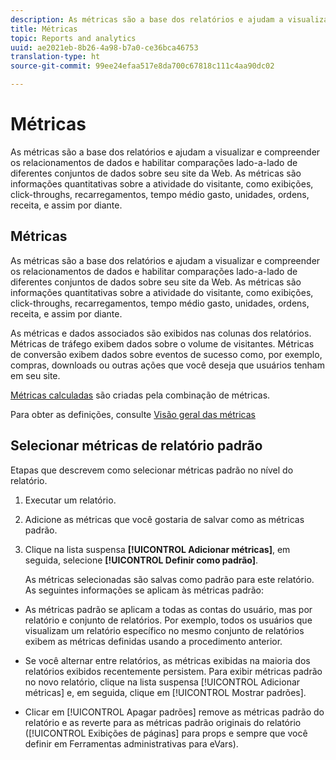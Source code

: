 ```yaml
---
description: As métricas são a base dos relatórios e ajudam a visualizar e compreender os relacionamentos de dados e habilitar comparações lado-a-lado de diferentes conjuntos de dados sobre seu site da Web. As métricas são informações quantitativas sobre a atividade do visitante, como exibições, click-throughs, recarregamentos, tempo médio gasto, unidades, ordens, receita, e assim por diante.
title: Métricas
topic: Reports and analytics
uuid: ae2021eb-8b26-4a98-b7a0-ce36bca46753
translation-type: ht
source-git-commit: 99ee24efaa517e8da700c67818c111c4aa90dc02

---
```



# Métricas

As métricas são a base dos relatórios e ajudam a visualizar e compreender os relacionamentos de dados e habilitar comparações lado-a-lado de diferentes conjuntos de dados sobre seu site da Web. As métricas são informações quantitativas sobre a atividade do visitante, como exibições, click-throughs, recarregamentos, tempo médio gasto, unidades, ordens, receita, e assim por diante.

## Métricas

As métricas são a base dos relatórios e ajudam a visualizar e compreender os relacionamentos de dados e habilitar comparações lado-a-lado de diferentes conjuntos de dados sobre seu site da Web. As métricas são informações quantitativas sobre a atividade do visitante, como exibições, click-throughs, recarregamentos, tempo médio gasto, unidades, ordens, receita, e assim por diante.

As métricas e dados associados são exibidos nas colunas dos relatórios. Métricas de tráfego exibem dados sobre o volume de visitantes. Métricas de conversão exibem dados sobre eventos de sucesso como, por exemplo, compras, downloads ou outras ações que você deseja que usuários tenham em seu site.

[Métricas calculadas](/help/components/c-calcmetrics/cm-overview.md) são criadas pela combinação de métricas.

Para obter as definições, consulte [Visão geral das métricas](/help/components/c-variables/c-metrics/metricslist.md)

## Selecionar métricas de relatório padrão

Etapas que descrevem como selecionar métricas padrão no nível do relatório.

<!-- 

t_metrics_set_default.xml

 -->

1. Executar um relatório.
1. Adicione as métricas que você gostaria de salvar como as métricas padrão.
1. Clique na lista suspensa **[!UICONTROL Adicionar métricas]**, em seguida, selecione **[!UICONTROL Definir como padrão]**.

   As métricas selecionadas são salvas como padrão para este relatório. As seguintes informações se aplicam às métricas padrão:

* As métricas padrão se aplicam a todas as contas do usuário, mas por relatório e conjunto de relatórios. Por exemplo, todos os usuários que visualizam um relatório específico no mesmo conjunto de relatórios exibem as métricas definidas usando a procedimento anterior.
* Se você alternar entre relatórios, as métricas exibidas na maioria dos relatórios exibidos recentemente persistem. Para exibir métricas padrão no novo relatório, clique na lista suspensa [!UICONTROL Adicionar métricas] e, em seguida, clique em [!UICONTROL Mostrar padrões].

* Clicar em [!UICONTROL Apagar padrões] remove as métricas padrão do relatório e as reverte para as métricas padrão originais do relatório ([!UICONTROL Exibições de páginas] para props e sempre que você definir em Ferramentas administrativas para eVars).

